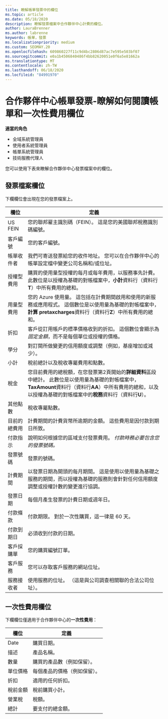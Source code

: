 ```yaml
---
title: 瞭解帳單發票中的欄位
ms.topic: article
ms.date: 05/18/2020
description: 瞭解發票檔案中合作夥伴中心計費的欄位。
author: LauraBrenner
ms.author: labrenne
keywords: 帳單，發票
ms.localizationpriority: medium
ms.custom: SEOMAY.20
ms.openlocfilehash: 609860227f11c9d4bc2806d87ac7e595e503bf07
ms.sourcegitcommit: e0a1b4506840486f4bb82620051e0f6a5e81662a
ms.translationtype: MT
ms.contentlocale: zh-TW
ms.lasthandoff: 06/18/2020
ms.locfileid: "84991970"
---
```

# <a name="partner-center-billing-invoices---learn-how-to-read-the-billing-and-one-time-charge-fields"></a>合作夥伴中心帳單發票-瞭解如何閱讀帳單和一次性費用欄位

**適當的角色**

- 全域系統管理員
- 使用者系統管理員
- 帳單系統管理員
- 技術服務代理人

您可以使用下表來瞭解合作夥伴中心發票檔案中的欄位。

## <a name="invoice-file-fields"></a>發票檔案欄位

下欄欄位會出現在您的發票檔案上。

| 欄位 | 定義 |
| ----- | ---------- |
| US FEIN | 您的聯邦雇主識別碼（FEIN）。 這是您的美國聯邦稅務識別碼編號。 |
| 客戶編號 | 您的客戶編號。 |
| 帳單收件者 | 我們可寄送發票給您的收件地址。 您可以在合作夥伴中心的帳單設定檔中變更公司名稱和/或位址。 |
| 授權型費用 | 購買的使用量型授權的每月或每年費用，以服務事先計費。 此數位是以授權為基礎的對帳檔案中，**小計**資料行（資料行**T**）中所有費用的總和。 |
| 用量型費用 | 您的 Azure 使用量。 這包括在計費期間啟用和使用的新服務或應用程式。 這個數位是以使用量為基礎的對帳檔案中，**計算 pretaxcharges**資料行（資料行**Z**）中所有費用的總和。 |
| 折扣 | 客戶從訂用帳戶的標準價格收到的折扣。 這個數位會顯示為*固定金額*，而不是每個單位或授權的價格。 |
| 學分 | 對訂閱所做變更的信用額度或調整（例如，基座增加或減少）。 |
| 小計 | 稅前總計以及稅收專屬費用和點數。 |
| 稅金 | 您目前費用的總稅額，在您發票第2頁開始的**詳細資料**區段中總計。 此數位是以使用量為基礎的對帳檔案中， **TaxAmount**資料行（資料行**AA**）中所有費用的總和，以及以授權為基礎的對帳檔案中的**稅務**資料行（資料行**U**）。 |
| 其他點數 | 稅收專屬點數。 |
| 目前的總費用 | 計費期間的計費貨幣所逾期的金額。 這些費用是因付款到期日所致。 |
| 付款指示 | 說明如何根據您的區域支付發票費用。 *付款時務必要包含您的發票號碼。* |
| 發票號碼 | 發票的號碼。 |
| 計費期間 | 以發票日期為開頭的每月期間。 這是使用以使用量為基礎之服務的期間，而以授權為基礎的服務則會針對任何信用額度調整或授權計數的變更進行協調。 |
| 發票日期 | 每個月產生發票的計費日期或週年日。 |
| 付款條款 | 付款期限。 對於一次性購買，這一律是 60 天。 |
| 付款到期日 | 必須收到付款的日期。 |
| 客戶採購單 | 您的購買編號訂單。 |
| 客戶服務 | 您可以存取客戶服務的網站位址。 |
| 服務接收者 | 使用服務的位址。 （這是與公司調查相關聯的合法公司位址）。 |

## <a name="one-time-charges-fields"></a>一次性費用欄位

下欄欄位僅適用于合作夥伴中心的**一次性費用**：

| 欄位 | 定義 |
| ----- | ---------- |
| Date | 購買日期。 |
| 描述 | 產品名稱。 |
| 數量 | 購買的產品數（例如保留）。 |
| 單位價格 | 每個產品的價格（例如保留）。 |
| 折扣 | 適用的任何折扣。 |
| 稅前金額 | 稅前購買小計。 |
| 營業稅 | 稅額。 |
| 總計 | 要支付的總金額。 |
